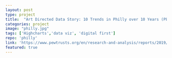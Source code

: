 ```yaml
---
layout: post
type: project
title:  "Art Directed Data Story: 10 Trends in Philly over 10 Years (PEW)"
categories: project
image: "philly.jpg"
tags: ['Highcharts','data viz', 'digital first']
repo: 'philly'
link: 'https://www.pewtrusts.org/en/research-and-analysis/reports/2019/04/11/10-trends-that-have-changed-philadelphia-in-10-years'
featured: true
---
```


